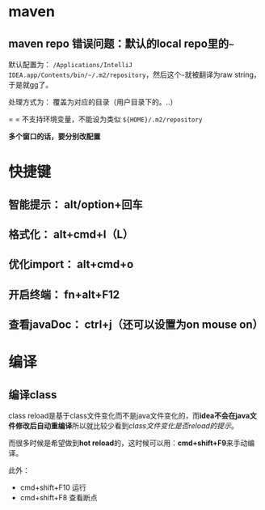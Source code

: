 # maven



## maven repo 错误问题：默认的local repo里的`~`

默认配置为： `/Applications/IntelliJ IDEA.app/Contents/bin/~/.m2/repository`，然后这个`~`就被翻译为raw string，于是就gg了。

处理方式为： 覆盖为对应的目录（用户目录下的。..）

= = 不支持环境变量，不能设为类似 `${HOME}/.m2/repository`

**多个窗口的话，要分别改配置**



# 快捷键

## 智能提示： alt/option+回车

## 格式化： alt+cmd+l（L）

## 优化import： alt+cmd+o

## 开启终端： fn+alt+F12

## 查看javaDoc： ctrl+j（还可以设置为on mouse on）



# 编译

## 编译class

class reload是基于class文件变化而不是java文件变化的，而**idea不会在java文件修改后自动重编译**所以就比较少看到*class文件变化是否reload的提示*。

而很多时候是希望做到**hot reload**的，这时候可以用：**cmd+shift+F9**来手动编译。



此外：

* cmd+shift+F10 运行
* cmd+shift+F8 查看断点

